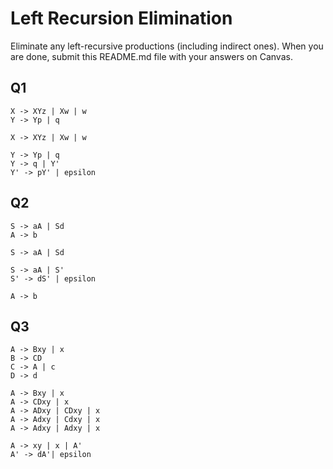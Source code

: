 # Left Recursion Elimination

Eliminate any left-recursive productions (including indirect ones). When you are done, submit this README.md file with your answers on Canvas. 

## Q1

```
X -> XYz | Xw | w
Y -> Yp | q
```
```
X -> XYz | Xw | w
```

```
Y -> Yp | q
Y -> q | Y'
Y' -> pY' | epsilon
```

## Q2

```
S -> aA | Sd
A -> b
```
```
S -> aA | Sd

S -> aA | S'
S' -> dS' | epsilon
```
```
A -> b
```

## Q3

```
A -> Bxy | x
B -> CD
C -> A | c
D -> d           
```

```
A -> Bxy | x
A -> CDxy | x
A -> ADxy | CDxy | x
A -> Adxy | Cdxy | x
A -> Adxy | Adxy | x

A -> xy | x | A'
A' -> dA'| epsilon
```
